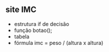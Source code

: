 
 ## site IMC
 * estrutura if de decisão
 * função botao(); 
 * tabela 
 * fórmula imc = peso / (altura x altura)
